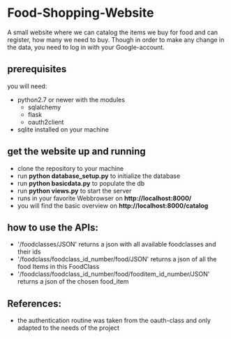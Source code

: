 # Food-Shopping-Website

A small website where we can catalog the items we buy for food and can register, how many we need to buy. Though in order to make any change in the data, you need to log in with your Google-account.

## prerequisites
you will need:
- python2.7 or newer with the modules
    - sqlalchemy
    - flask
    - oauth2client
- sqlite
installed on your machine

## get the website up and running
- clone the repository to your machine
- run **python database_setup.py** to initialize the database
- run **python basicdata.py** to populate the db
- run **python views.py** to start the server
- runs in your favorite Webbrowser on **http://localhost:8000/**
- you will find the basic overview on **http://localhost:8000/catalog**

## how to use the APIs:
- '/foodclasses/JSON' returns a json with all available foodclasses and their ids
- '/foodclass/foodclass_id_number/food/JSON' returns a json of all the food Items in this FoodClass
- '/foodclass/foodclass_id_number/food/fooditem_id_number/JSON' returns a json of the chosen food_item


## References:
- the authentication routine was taken from the oauth-class and only adapted to the needs of the project
